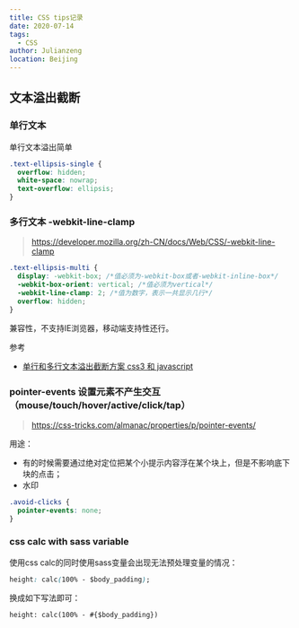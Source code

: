 ```yaml
---
title: CSS tips记录
date: 2020-07-14
tags:
  - CSS
author: Julianzeng
location: Beijing  
---
```


## 文本溢出截断

### 单行文本

单行文本溢出简单
```css
.text-ellipsis-single {
  overflow: hidden;
  white-space: nowrap;
  text-overflow: ellipsis;
}

```

### 多行文本 -webkit-line-clamp

> https://developer.mozilla.org/zh-CN/docs/Web/CSS/-webkit-line-clamp

```css
.text-ellipsis-multi {
  display: -webkit-box; /*值必须为-webkit-box或者-webkit-inline-box*/
  -webkit-box-orient: vertical; /*值必须为vertical*/
  -webkit-line-clamp: 2; /*值为数字，表示一共显示几行*/
  overflow: hidden;
}
```

兼容性，不支持IE浏览器，移动端支持性还行。

参考
* [单行和多行文本溢出截断方案 css3 和 javascript](https://juejin.im/post/5efb0707e51d4534661dfd3c)

### pointer-events 设置元素不产生交互（mouse/touch/hover/active/click/tap）

> https://css-tricks.com/almanac/properties/p/pointer-events/

用途：
* 有的时候需要通过绝对定位把某个小提示内容浮在某个块上，但是不影响底下块的点击；
* 水印

```css
.avoid-clicks {
  pointer-events: none;
}
```

### css calc with sass variable

使用css calc的同时使用sass变量会出现无法预处理变量的情况：
```css
height: calc(100% - $body_padding);
```
换成如下写法即可：
```
height: calc(100% - #{$body_padding})
```